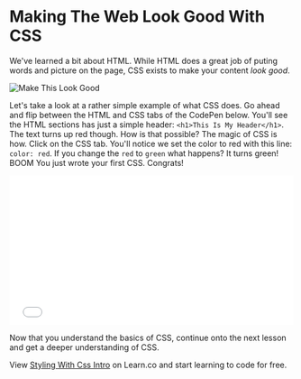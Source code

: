 # Making The Web Look Good With CSS

We've learned a bit about HTML. While HTML does a great job of puting words and picture on the page, CSS exists to make your content _look good_. 

![Make This Look Good](https://web-dev-readme-photos.s3.amazonaws.com/js/make-this-look-good.gif)

Let's take a look at a rather simple example of what CSS does. Go ahead and flip between the HTML and CSS tabs of the CodePen below. You'll see the HTML sections has just a simple header: `<h1>This Is My Header</h1>`. The text turns up red though. How is that possible? The magic of CSS is how. Click on the CSS tab. You'll notice we set the color to red with this line: `color: red`. If you change the `red` to `green` what happens? It turns green! BOOM You just wrote your first CSS. Congrats!

<iframe height='265' scrolling='no' title='EWozNm' src='//codepen.io/joemburgess/embed/EWozNm/?height=265&theme-id=0&default-tab=html,result&embed-version=2&editable=true' frameborder='no' allowtransparency='true' allowfullscreen='true' style='width: 100%;'>See the Pen <a href='http://codepen.io/joemburgess/pen/EWozNm/'>EWozNm</a> by Joe Burgess (<a href='http://codepen.io/joemburgess'>@joemburgess</a>) on <a href='http://codepen.io'>CodePen</a>.
</iframe>

Now that you understand the basics of CSS, continue onto the next lesson and get a deeper understanding of CSS.


<p class='util--hide'>View <a href='https://learn.co/lessons/styling-with-css-intro'>Styling With Css Intro</a> on Learn.co and start learning to code for free.</p>

